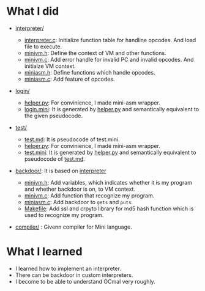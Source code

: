 # What I did

  * [interpreter/](./interpreter/)
    * [interpreter.c](./interpreter/interpreter.c): Initialize function table for handline opcodes. And load file to execute.
    * [minivm.h](./interpreter/minivm.h): Define the context of VM and other functions.
    * [minivm.c](./interpreter/minivm.c): Add error handle for invalid PC and invalid opcodes. And initialze VM context.
    * [miniasm.h](./interpreter/miniasm.h): Define functions which handle opcodes.
    * [miniasm.c](./interpreter/miniasm.c): Add feature of opcodes.

  * [login/](./login/)
    * [helper.py](./login/helper.py): For convinience, I made mini-asm wrapper.
    * [login.mini](./login/login.mini): It is generated by [helper.py](./login/helper.py) and semantically equivalent to the given pseudocode.

  * [test/](./test/)
    * [test.md](./test/test.md): It is pseudocode of test.mini.
    * [helper.py](./test/helper.py): For convinience, I made mini-asm wrapper.
    * [test.mini](./test/test.mini): It is generated by [helper.py](./test/helper.py) and semantically equivalent to pseudocode of [test.md](./test/test.md).

  * [backdoor/](./backdoor): It is based on [interpreter](./interpreter/)
    * [minivm.h](./backdoor/minivm.h): Add variables, which indicates whether it is my program and whether backdoor is on, to VM context.
    * [minivm.c](./backdoor/minivm.c): Add function that recognize my program.
    * [miniasm.c](./backdoor/miniasm.c): Add backdoor to `gets` and `puts`.
    * [Makefile](./backdoor/Makefile): Add ssl and crpyto library for md5 hash function which is used to recognize my program.

  * [compiler/](./compiler) : Givenn compiler for Mini language.

# What I learned

- I learned how to implement an interpreter.
- There can be backdoor in custom interpreters.
- I become to be able to understand OCmal very roughly.
